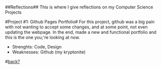 ##Reflections##
This is where I give reflections on my Computer Science Projects

#Project #1: Github Pages Portfolio#
For this project, github was a big pain with not wanting to accept some changes, and at some point, not even updating the webpage. In the end, made a new and functional portfolio and this is the one you;'re looking at now.
- Strenghts: Code, Design
- Weaknesses: Github (my kryptonite)


#[back?](/index.md])
